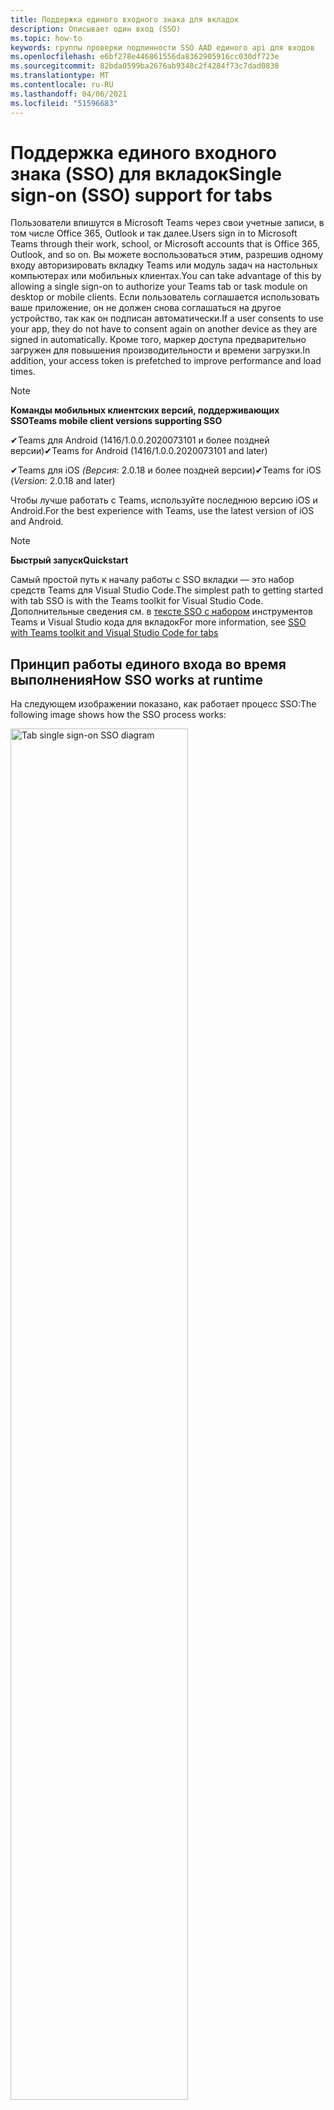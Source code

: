 ```yaml
---
title: Поддержка единого входного знака для вкладок
description: Описывает один вход (SSO)
ms.topic: how-to
keywords: группы проверки подлинности SSO AAD единого api для входов
ms.openlocfilehash: e6bf278e446861556da8362905916cc030df723e
ms.sourcegitcommit: 82bda0599ba2676ab9348c2f4284f73c7dad0838
ms.translationtype: MT
ms.contentlocale: ru-RU
ms.lasthandoff: 04/06/2021
ms.locfileid: "51596683"
---
```

# <a name="single-sign-on-sso-support-for-tabs"></a><span data-ttu-id="36fab-104">Поддержка единого входного знака (SSO) для вкладок</span><span class="sxs-lookup"><span data-stu-id="36fab-104">Single sign-on (SSO) support for tabs</span></span>

<span data-ttu-id="36fab-105">Пользователи впишутся в Microsoft Teams через свои учетные записи, в том числе Office 365, Outlook и так далее.</span><span class="sxs-lookup"><span data-stu-id="36fab-105">Users sign in to Microsoft Teams through their work, school, or Microsoft accounts that is Office 365, Outlook, and so on.</span></span> <span data-ttu-id="36fab-106">Вы можете воспользоваться этим, разрешив одному входу авторизировать вкладку Teams или модуль задач на настольных компьютерах или мобильных клиентах.</span><span class="sxs-lookup"><span data-stu-id="36fab-106">You can take advantage of this by allowing a single sign-on to authorize your Teams tab or task module on desktop or mobile clients.</span></span> <span data-ttu-id="36fab-107">Если пользователь соглашается использовать ваше приложение, он не должен снова соглашаться на другое устройство, так как он подписан автоматически.</span><span class="sxs-lookup"><span data-stu-id="36fab-107">If a user consents to use your app, they do not have to consent again on another device as they are signed in automatically.</span></span> <span data-ttu-id="36fab-108">Кроме того, маркер доступа предварительно загружен для повышения производительности и времени загрузки.</span><span class="sxs-lookup"><span data-stu-id="36fab-108">In addition, your access token is prefetched to improve performance and load times.</span></span>

> [!NOTE]
> <span data-ttu-id="36fab-109">**Команды мобильных клиентских версий, поддерживающих SSO**</span><span class="sxs-lookup"><span data-stu-id="36fab-109">**Teams mobile client versions supporting SSO**</span></span>  
>
> <span data-ttu-id="36fab-110">✔Teams для Android (1416/1.0.0.2020073101 и более поздней версии)</span><span class="sxs-lookup"><span data-stu-id="36fab-110">✔Teams for Android (1416/1.0.0.2020073101 and later)</span></span>
>
> <span data-ttu-id="36fab-111">✔Teams для iOS _(Версия_: 2.0.18 и более поздней версии)</span><span class="sxs-lookup"><span data-stu-id="36fab-111">✔Teams for iOS (_Version_: 2.0.18 and later)</span></span>  
>
> <span data-ttu-id="36fab-112">Чтобы лучше работать с Teams, используйте последнюю версию iOS и Android.</span><span class="sxs-lookup"><span data-stu-id="36fab-112">For the best experience with Teams, use the latest version of iOS and Android.</span></span>

> [!NOTE]
> <span data-ttu-id="36fab-113">**Быстрый запуск**</span><span class="sxs-lookup"><span data-stu-id="36fab-113">**Quickstart**</span></span>  
>
> <span data-ttu-id="36fab-114">Самый простой путь к началу работы с SSO вкладки — это набор средств Teams для Visual Studio Code.</span><span class="sxs-lookup"><span data-stu-id="36fab-114">The simplest path to getting started with tab SSO is with the Teams toolkit for Visual Studio Code.</span></span> <span data-ttu-id="36fab-115">Дополнительные сведения см. в [тексте SSO с набором](../../../toolkit/visual-studio-code-tab-sso.md) инструментов Teams и Visual Studio кода для вкладок</span><span class="sxs-lookup"><span data-stu-id="36fab-115">For more information, see [SSO with Teams toolkit and Visual Studio Code for tabs](../../../toolkit/visual-studio-code-tab-sso.md)</span></span>

## <a name="how-sso-works-at-runtime"></a><span data-ttu-id="36fab-116">Принцип работы единого входа во время выполнения</span><span class="sxs-lookup"><span data-stu-id="36fab-116">How SSO works at runtime</span></span>

<span data-ttu-id="36fab-117">На следующем изображении показано, как работает процесс SSO:</span><span class="sxs-lookup"><span data-stu-id="36fab-117">The following image shows how the SSO process works:</span></span>

<!-- markdownlint-disable MD033 -->
<img src="~/assets/images/tabs/tabs-sso-diagram.png" alt="Tab single sign-on SSO diagram" width="75%"/>

1. <span data-ttu-id="36fab-118">На вкладке выполнен вызов JavaScript для `getAuthToken()` .</span><span class="sxs-lookup"><span data-stu-id="36fab-118">In the tab, a JavaScript call is made to `getAuthToken()`.</span></span> <span data-ttu-id="36fab-119">Это указывает Teams на получение маркера проверки подлинности для приложения вкладки.</span><span class="sxs-lookup"><span data-stu-id="36fab-119">This tells Teams to obtain an authentication token for the tab application.</span></span>
2. <span data-ttu-id="36fab-120">Если это первый раз, когда текущий пользователь использовал приложение вкладки, есть запрос на согласие, если требуется согласие или обработка этапной проверки подлинности, например двух факторов проверки подлинности.</span><span class="sxs-lookup"><span data-stu-id="36fab-120">If this is the first time the current user has used your tab application, there is a request prompt to consent if consent is required or to handle step-up authentication such as two-factor authentication.</span></span>
3. <span data-ttu-id="36fab-121">Teams запрашивает маркер приложения вкладок из конечной точки Azure Active Directory (AAD) для текущего пользователя.</span><span class="sxs-lookup"><span data-stu-id="36fab-121">Teams requests the tab application token from the Azure Active Directory (AAD) endpoint for the current user.</span></span>
4. <span data-ttu-id="36fab-122">AAD отправляет маркер приложения вкладок в приложение Teams.</span><span class="sxs-lookup"><span data-stu-id="36fab-122">AAD sends the tab application token to the Teams application.</span></span>
5. <span data-ttu-id="36fab-123">Teams отправляет маркер приложения вкладок на вкладку как часть объекта результатов, возвращаемого `getAuthToken()` вызовом.</span><span class="sxs-lookup"><span data-stu-id="36fab-123">Teams sends the tab application token to the tab as part of the result object returned by the `getAuthToken()` call.</span></span>
6. <span data-ttu-id="36fab-124">Маркер разборается в приложении вкладок с помощью JavaScript для извлечения необходимых сведений, например адреса электронной почты пользователя.</span><span class="sxs-lookup"><span data-stu-id="36fab-124">The token is parsed in the tab application using JavaScript, to extract required information, such as the user's email address.</span></span>

> [!NOTE]
> <span data-ttu-id="36fab-125">Допустимо только для согласия на ограниченный набор API на уровне пользователя, который является электронной почтой, профилем, offline_access `getAuthToken()` и OpenId.</span><span class="sxs-lookup"><span data-stu-id="36fab-125">The `getAuthToken()` is only valid for consenting to a limited set of user-level APIs that is email, profile, offline_access and OpenId.</span></span> <span data-ttu-id="36fab-126">Он не используется для дополнительных областей Graph, таких как `User.Read` или `Mail.Read` .</span><span class="sxs-lookup"><span data-stu-id="36fab-126">It is not used for further Graph scopes such as `User.Read` or `Mail.Read`.</span></span> <span data-ttu-id="36fab-127">Дополнительные области Graph см. в предлагаемых [обходных решениях.](#apps-that-require-additional-graph-scopes)</span><span class="sxs-lookup"><span data-stu-id="36fab-127">For suggested workarounds, see [additional Graph scopes](#apps-that-require-additional-graph-scopes).</span></span>

<span data-ttu-id="36fab-128">API SSO также работает в [модулях задач,](../../../task-modules-and-cards/what-are-task-modules.md) встраив веб-контент.</span><span class="sxs-lookup"><span data-stu-id="36fab-128">The SSO API also works in [task modules](../../../task-modules-and-cards/what-are-task-modules.md) that embed web content.</span></span>

## <a name="develop-an-sso-microsoft-teams-tab"></a><span data-ttu-id="36fab-129">Разработка вкладки SSO Microsoft Teams</span><span class="sxs-lookup"><span data-stu-id="36fab-129">Develop an SSO Microsoft Teams tab</span></span>

<span data-ttu-id="36fab-130">В этом разделе описываются задачи, связанные с созданием вкладки Teams, использующей SSO.</span><span class="sxs-lookup"><span data-stu-id="36fab-130">This section describes the tasks involved in creating a Teams tab that uses SSO.</span></span> <span data-ttu-id="36fab-131">Эти задачи являются языковыми и framework-agnostic.</span><span class="sxs-lookup"><span data-stu-id="36fab-131">These tasks are language- and framework-agnostic.</span></span>

### <a name="1-create-your-aad-application"></a><span data-ttu-id="36fab-132">1. Создание приложения AAD</span><span class="sxs-lookup"><span data-stu-id="36fab-132">1. Create your AAD application</span></span>

<span data-ttu-id="36fab-133">**Регистрация приложения в обзоре [портала AAD](https://azure.microsoft.com/features/azure-portal/)**</span><span class="sxs-lookup"><span data-stu-id="36fab-133">**To register your application in the [AAD portal](https://azure.microsoft.com/features/azure-portal/) overview**</span></span>

1. <span data-ttu-id="36fab-134">Получите [AAD-ID приложения.](/azure/active-directory/develop/howto-create-service-principal-portal#get-values-for-signing-in)</span><span class="sxs-lookup"><span data-stu-id="36fab-134">Get your [AAD Application ID](/azure/active-directory/develop/howto-create-service-principal-portal#get-values-for-signing-in).</span></span>
2. <span data-ttu-id="36fab-135">Укажите разрешения, необходимые приложению для конечной точки AAD и, необязательно, Graph.</span><span class="sxs-lookup"><span data-stu-id="36fab-135">Specify the permissions that your application needs for the AAD endpoint and, optionally, Graph.</span></span>
3. <span data-ttu-id="36fab-136">[Предоставление разрешений](/azure/active-directory/develop/howto-create-service-principal-portal#configure-access-policies-on-resources) для настольных, веб-приложений и мобильных приложений Teams.</span><span class="sxs-lookup"><span data-stu-id="36fab-136">[Grant permissions](/azure/active-directory/develop/howto-create-service-principal-portal#configure-access-policies-on-resources) for Teams desktop, web, and mobile applications.</span></span>
4. <span data-ttu-id="36fab-137">Предварительно уполномозить Teams, выбрав кнопку **Добавить** область и в открываемой **панели** введите access_as_user в качестве **имени Scope.**</span><span class="sxs-lookup"><span data-stu-id="36fab-137">Pre-authorize Teams by selecting the **Add a scope** button and in the panel that opens, enter **access_as_user** as the **Scope name**.</span></span>

> [!NOTE]
> <span data-ttu-id="36fab-138">Необходимо знать несколько важных ограничений:</span><span class="sxs-lookup"><span data-stu-id="36fab-138">There are some important restrictions that you must know:</span></span>
>
> * <span data-ttu-id="36fab-139">Поддерживаются только разрешения API графа на уровне пользователей, то есть электронная почта, профиль, offline_access, OpenId.</span><span class="sxs-lookup"><span data-stu-id="36fab-139">Only user-level Graph API permissions are supported that is, email, profile, offline_access, OpenId.</span></span> <span data-ttu-id="36fab-140">Если вы должны иметь доступ к другим сферам Graph, таким как или `User.Read` `Mail.Read` , см. [рекомендуемое обходное решение.](#apps-that-require-additional-graph-scopes)</span><span class="sxs-lookup"><span data-stu-id="36fab-140">If you must have access to other Graph scopes such as `User.Read` or `Mail.Read`, see [recommended workaround](#apps-that-require-additional-graph-scopes).</span></span>
> * <span data-ttu-id="36fab-141">Важно, чтобы доменное имя вашего приложения было таким же, как и доменное имя, которое вы зарегистрировали для приложения AAD.</span><span class="sxs-lookup"><span data-stu-id="36fab-141">It is important that your application's domain name is the same as the domain name you have registered for your AAD application.</span></span>
> * <span data-ttu-id="36fab-142">В настоящее время несколько доменов в приложении не поддерживаются.</span><span class="sxs-lookup"><span data-stu-id="36fab-142">Currently multiple domains per app are not supported.</span></span>
> * <span data-ttu-id="36fab-143">Приложения, которые используют домен, не поддерживаются, так как он является слишком распространенным и `azurewebsites.net` может быть угрозой безопасности.</span><span class="sxs-lookup"><span data-stu-id="36fab-143">Applications that use the `azurewebsites.net` domain are not supported as it is too common and can be a security risk.</span></span>

<span data-ttu-id="36fab-144">**Регистрация приложения на портале AAD**</span><span class="sxs-lookup"><span data-stu-id="36fab-144">**To register your app through the AAD portal**</span></span>

1. <span data-ttu-id="36fab-145">Регистрация нового приложения на портале регистрации приложений [AAD.](https://go.microsoft.com/fwlink/?linkid=2083908)</span><span class="sxs-lookup"><span data-stu-id="36fab-145">Register a new application in the [AAD App Registrations](https://go.microsoft.com/fwlink/?linkid=2083908) portal.</span></span>
2. <span data-ttu-id="36fab-146">Выберите **новую регистрацию.**</span><span class="sxs-lookup"><span data-stu-id="36fab-146">Select **New Registration**.</span></span> <span data-ttu-id="36fab-147">Появится **страница "Регистрация** приложения".</span><span class="sxs-lookup"><span data-stu-id="36fab-147">The **Register an application** page appears.</span></span>
3. <span data-ttu-id="36fab-148">На странице **Регистрация приложения** введите следующие значения:</span><span class="sxs-lookup"><span data-stu-id="36fab-148">In the **Register an application** page, enter the following values:</span></span>
    1. <span data-ttu-id="36fab-149">Введите **имя** приложения.</span><span class="sxs-lookup"><span data-stu-id="36fab-149">Enter a **Name** for your app.</span></span>
    2. <span data-ttu-id="36fab-150">Выберите **поддерживаемые типы учетных записей,** выберите один клиент или многотенантный тип учетной записи.</span><span class="sxs-lookup"><span data-stu-id="36fab-150">Choose the **Supported account types**, select single tenant or multitenant account type.</span></span> <span data-ttu-id="36fab-151">¹</span><span class="sxs-lookup"><span data-stu-id="36fab-151">¹</span></span>
    * <span data-ttu-id="36fab-152">Оставьте поле **URI перенаправления** пустым.</span><span class="sxs-lookup"><span data-stu-id="36fab-152">Leave **Redirect URI** empty.</span></span>
    3. <span data-ttu-id="36fab-153">Нажмите кнопку **Зарегистрировать**.</span><span class="sxs-lookup"><span data-stu-id="36fab-153">Choose **Register**.</span></span>
4. <span data-ttu-id="36fab-154">На странице обзор скопируйте и сохраните ID приложения **(клиента).**</span><span class="sxs-lookup"><span data-stu-id="36fab-154">On the overview page, copy and save the **Application (client) ID**.</span></span> <span data-ttu-id="36fab-155">Она должна быть позднее при обновлении манифеста приложения Teams.</span><span class="sxs-lookup"><span data-stu-id="36fab-155">You must have it later when updating your Teams application manifest.</span></span>
5. <span data-ttu-id="36fab-156">В разделе **Управление** выберите **Предоставление API**.</span><span class="sxs-lookup"><span data-stu-id="36fab-156">Under **Manage**, select **Expose an API**.</span></span>
6. <span data-ttu-id="36fab-157">Выберите **ссылку Set** для создания URI ID приложения в виде `api://{AppID}` .</span><span class="sxs-lookup"><span data-stu-id="36fab-157">Select the **Set** link to generate the Application ID URI in the form of `api://{AppID}`.</span></span> <span data-ttu-id="36fab-158">Вставьте полностью квалифицированное доменное имя с переназначенной чертой "/" с добавлением до конца между двойными полосами вперед и GUID.</span><span class="sxs-lookup"><span data-stu-id="36fab-158">Insert your fully qualified domain name with a forward slash "/" appended to the end, between the double forward slashes and the GUID.</span></span> <span data-ttu-id="36fab-159">Весь ID должен иметь форму `api://fully-qualified-domain-name.com/{AppID}` .</span><span class="sxs-lookup"><span data-stu-id="36fab-159">The entire ID must have the form of `api://fully-qualified-domain-name.com/{AppID}`.</span></span> <span data-ttu-id="36fab-160">² Например, `api://subdomain.example.com/00000000-0000-0000-0000-000000000000` .</span><span class="sxs-lookup"><span data-stu-id="36fab-160">² For example, `api://subdomain.example.com/00000000-0000-0000-0000-000000000000`.</span></span> <span data-ttu-id="36fab-161">Полностью квалифицированное доменное имя — это доступное для чтения имя домена, из которого обслуживается ваше приложение.</span><span class="sxs-lookup"><span data-stu-id="36fab-161">The fully qualified domain name is the human readable domain name from which your app is served.</span></span> <span data-ttu-id="36fab-162">Если вы используете службу тоннелей, например ngrok, необходимо обновить это значение всякий раз, когда изменяется поддомен ngrok.</span><span class="sxs-lookup"><span data-stu-id="36fab-162">If you are using a tunneling service such as ngrok, you must update this value whenever your ngrok subdomain changes.</span></span>
7. <span data-ttu-id="36fab-163">Выберите **Добавить область**.</span><span class="sxs-lookup"><span data-stu-id="36fab-163">Select **Add a scope**.</span></span> <span data-ttu-id="36fab-164">На открываемой панели **введите access_as_user** имя **Scope**.</span><span class="sxs-lookup"><span data-stu-id="36fab-164">In the panel that opens, enter **access_as_user** as the **Scope name**.</span></span>
8. <span data-ttu-id="36fab-165">В поле **Кто может дать согласие?** введите **администраторов и пользователей**.</span><span class="sxs-lookup"><span data-stu-id="36fab-165">In the **Who can consent?** box, enter **Admins and users**.</span></span>
9. <span data-ttu-id="36fab-166">Введите сведения в полях для настройки подсказок согласия администратора и пользователя со значениями, подходящими для `access_as_user` области:</span><span class="sxs-lookup"><span data-stu-id="36fab-166">Enter the details in the boxes for configuring the admin and user consent prompts with values that are appropriate for the `access_as_user` scope:</span></span>
    * <span data-ttu-id="36fab-167">**Название согласия администратора:** Команды могут получить доступ к профилю пользователя.</span><span class="sxs-lookup"><span data-stu-id="36fab-167">**Admin consent title:** Teams can access the user’s profile.</span></span>
    * <span data-ttu-id="36fab-168">**Описание согласия администратора.** Команды могут вызывать веб-API приложения в качестве текущего пользователя.</span><span class="sxs-lookup"><span data-stu-id="36fab-168">**Admin consent description**: Teams can call the app’s web APIs as the current user.</span></span>
    * <span data-ttu-id="36fab-169">**Название согласия пользователя.** Команды могут получать доступ к вашему профилю и делать запросы от вашего имени.</span><span class="sxs-lookup"><span data-stu-id="36fab-169">**User consent title**: Teams can access your profile and make requests on your behalf.</span></span>
    * <span data-ttu-id="36fab-170">**Описание согласия пользователя:** Команды могут вызывать API этого приложения с тем же правами, что и у вас.</span><span class="sxs-lookup"><span data-stu-id="36fab-170">**User consent description:** Teams can call this app’s APIs with the same rights as you have.</span></span>
10. <span data-ttu-id="36fab-171">Убедитесь, что параметру **Состояние** присвоено значение **Включено**.</span><span class="sxs-lookup"><span data-stu-id="36fab-171">Ensure that **State** is set to **Enabled**.</span></span>
11. <span data-ttu-id="36fab-172">Выберите **Добавить область,** чтобы сохранить сведения.</span><span class="sxs-lookup"><span data-stu-id="36fab-172">Select **Add scope** to save the details.</span></span> <span data-ttu-id="36fab-173">Доменная часть имени **Scope,** отображаемая ниже текстового поля, должна автоматически соответствовать набору URI **ID** приложения на предыдущем шаге с приложением до `/access_as_user` `api://subdomain.example.com/00000000-0000-0000-0000-000000000000/access_as_user` конца.</span><span class="sxs-lookup"><span data-stu-id="36fab-173">The domain part of the **Scope name** displayed below the text field must automatically match the **Application ID** URI set in the previous step, with `/access_as_user` appended to the end `api://subdomain.example.com/00000000-0000-0000-0000-000000000000/access_as_user`.</span></span>
12. <span data-ttu-id="36fab-174">В разделе **Авторизованные клиентские приложения** определите приложения, которые необходимо авторизировать для веб-приложения вашего приложения.</span><span class="sxs-lookup"><span data-stu-id="36fab-174">In the **Authorized client applications** section, identify the applications that you want to authorize for your app’s web application.</span></span> <span data-ttu-id="36fab-175">Выберите **Добавление клиентского приложения.**</span><span class="sxs-lookup"><span data-stu-id="36fab-175">Select **Add a client application**.</span></span> <span data-ttu-id="36fab-176">Введите каждый из следующих клиентских ИД и выберите авторизованную область, созданную на предыдущем шаге:</span><span class="sxs-lookup"><span data-stu-id="36fab-176">Enter each of the following client IDs and select the authorized scope you created in the previous step:</span></span>
    * <span data-ttu-id="36fab-177">`1fec8e78-bce4-4aaf-ab1b-5451cc387264` для мобильного или настольного приложения Teams.</span><span class="sxs-lookup"><span data-stu-id="36fab-177">`1fec8e78-bce4-4aaf-ab1b-5451cc387264` for Teams mobile or desktop application.</span></span>
    * <span data-ttu-id="36fab-178">`5e3ce6c0-2b1f-4285-8d4b-75ee78787346` для веб-приложения Teams.</span><span class="sxs-lookup"><span data-stu-id="36fab-178">`5e3ce6c0-2b1f-4285-8d4b-75ee78787346` for Teams web application.</span></span>
13. <span data-ttu-id="36fab-179">Перейдите **к разрешениям API.**</span><span class="sxs-lookup"><span data-stu-id="36fab-179">Navigate to **API Permissions**.</span></span> <span data-ttu-id="36fab-180">Выберите **Добавить**  >  **разрешения, делегированные Microsoft Graph,** а затем добавьте следующие разрешения  >  из API Graph:</span><span class="sxs-lookup"><span data-stu-id="36fab-180">Select **Add a permission** > **Microsoft Graph** > **Delegated permissions**, then add the following permissions from Graph API:</span></span>
    * <span data-ttu-id="36fab-181">User.Read включен по умолчанию</span><span class="sxs-lookup"><span data-stu-id="36fab-181">User.Read enabled by default</span></span>
    * <span data-ttu-id="36fab-182">email</span><span class="sxs-lookup"><span data-stu-id="36fab-182">email</span></span>
    * <span data-ttu-id="36fab-183">offline_access</span><span class="sxs-lookup"><span data-stu-id="36fab-183">offline_access</span></span>
    * <span data-ttu-id="36fab-184">OpenId</span><span class="sxs-lookup"><span data-stu-id="36fab-184">OpenId</span></span>
    * <span data-ttu-id="36fab-185">profile</span><span class="sxs-lookup"><span data-stu-id="36fab-185">profile</span></span>

14. <span data-ttu-id="36fab-186">Переход к **проверке подлинности.**</span><span class="sxs-lookup"><span data-stu-id="36fab-186">Navigate to **Authentication**.</span></span>

    <span data-ttu-id="36fab-187">Если приложению не было предоставлено согласие ИТ-администратора, пользователи должны предоставить согласие при первом использовании приложения.</span><span class="sxs-lookup"><span data-stu-id="36fab-187">If an app has not been granted IT admin consent, users have to provide consent the first time they use an app.</span></span>

    <span data-ttu-id="36fab-188">Чтобы ввести URI перенаправления:</span><span class="sxs-lookup"><span data-stu-id="36fab-188">To enter a redirect URI:</span></span>
    * <span data-ttu-id="36fab-189">Выберите **Добавить платформу.**</span><span class="sxs-lookup"><span data-stu-id="36fab-189">Select **Add a platform**.</span></span>
    * <span data-ttu-id="36fab-190">Выберите **веб.**</span><span class="sxs-lookup"><span data-stu-id="36fab-190">Select **web**.</span></span>
    * <span data-ttu-id="36fab-191">Введите **URI перенаправления** для приложения.</span><span class="sxs-lookup"><span data-stu-id="36fab-191">Enter the **redirect URI** for your app.</span></span> <span data-ttu-id="36fab-192">Это страница, на которой успешный неявный поток грантов перенаправляет пользователя.</span><span class="sxs-lookup"><span data-stu-id="36fab-192">This is the page where a successful implicit grant flow redirects the user.</span></span> <span data-ttu-id="36fab-193">Это то же полное доменное имя, которое вы ввели на шаге 5, а затем маршрут API, куда отправляется ответ на проверку подлинности.</span><span class="sxs-lookup"><span data-stu-id="36fab-193">This is the same fully qualified domain name that you entered in step 5 followed by the API route where an authentication response is sent.</span></span> <span data-ttu-id="36fab-194">Если вы следуете примеру Teams, это `https://subdomain.example.com/auth-end` .</span><span class="sxs-lookup"><span data-stu-id="36fab-194">If you are following any of the Teams samples, this is `https://subdomain.example.com/auth-end`.</span></span>

    <span data-ttu-id="36fab-195">Включить неявный грант, проверив следующие поля: ✔ маркера ID ✔ Access Token</span><span class="sxs-lookup"><span data-stu-id="36fab-195">Enable implicit grant by checking the following boxes: ✔ ID Token ✔ Access Token</span></span>

<span data-ttu-id="36fab-196">Поздравляем!</span><span class="sxs-lookup"><span data-stu-id="36fab-196">Congratulations!</span></span> <span data-ttu-id="36fab-197">Вы выполнили необходимые условия регистрации приложений для работы с приложением SSO вкладки.</span><span class="sxs-lookup"><span data-stu-id="36fab-197">You have completed the app registration prerequisites to proceed with your tab SSO app.</span></span>

> [!NOTE]
>
> * <span data-ttu-id="36fab-198">¹ Если ваше приложение AAD зарегистрировано в том же клиенте, где вы делаете запрос на проверку подлинности в Teams, пользователю не может быть предложено дать согласие и ему сразу же будет предоставлен маркер доступа.</span><span class="sxs-lookup"><span data-stu-id="36fab-198">¹ If your AAD app is registered in the same tenant where you are making an authentication request in Teams, the user cannot be asked to consent and is granted an access token right away.</span></span> <span data-ttu-id="36fab-199">Пользователи соглашаются на эти разрешения только в том случае, если приложение AAD зарегистрировано в другом клиенте.</span><span class="sxs-lookup"><span data-stu-id="36fab-199">Users only consent to these permissions if the AAD app is registered in a different tenant.</span></span>
> * <span data-ttu-id="36fab-200">² Если настраиваемый домен не добавлен в AAD, вы получите ошибку, указывав, что имя хост не должно основываться на уже собственном домене.</span><span class="sxs-lookup"><span data-stu-id="36fab-200">² If the custom domain is not added to AAD, you get an error stating that the host name must not be based on an already owned domain.</span></span> <span data-ttu-id="36fab-201">Чтобы добавить настраиваемый домен в AAD и зарегистрировать его, выполните добавление пользовательского доменного имени в процедуру [AAD,](/azure/active-directory/fundamentals/add-custom-domain) а затем повторите шаг 5.</span><span class="sxs-lookup"><span data-stu-id="36fab-201">To add custom domain to AAD and register it, follow the [add a custom domain name to AAD](/azure/active-directory/fundamentals/add-custom-domain) procedure, and then repeat step 5.</span></span> <span data-ttu-id="36fab-202">Вы также можете получить эту ошибку, если вы не подписаны с учетными данными администратора в аренде Office 365.</span><span class="sxs-lookup"><span data-stu-id="36fab-202">You can also get this error if you are not signed in with Admin credentials in the Office 365 tenancy.</span></span>
> * <span data-ttu-id="36fab-203">Если вы не получаете основное имя пользователя (UPN)) в маркере возвращенного доступа, вы можете добавить его в качестве необязательных утверждений [в](https://docs.microsoft.com/azure/active-directory/develop/active-directory-optional-claims) AAD.</span><span class="sxs-lookup"><span data-stu-id="36fab-203">If you are not receiving the user principal name (UPN)) in the returned access token, you can add it as an [optional claim](https://docs.microsoft.com/azure/active-directory/develop/active-directory-optional-claims) in AAD.</span></span>

### <a name="2-update-your-teams-application-manifest"></a><span data-ttu-id="36fab-204">2. Обновление манифеста приложения Teams</span><span class="sxs-lookup"><span data-stu-id="36fab-204">2. Update your Teams application manifest</span></span>

<span data-ttu-id="36fab-205">Чтобы добавить новые свойства в манифест Teams, используйте следующий код:</span><span class="sxs-lookup"><span data-stu-id="36fab-205">Use the following code to add new properties to your Teams manifest:</span></span>

```json
"webApplicationInfo": {
  "id": "00000000-0000-0000-0000-000000000000",
  "resource": "api://subdomain.example.com/00000000-0000-0000-0000-000000000000"
}
```

* <span data-ttu-id="36fab-206">**WebApplicationInfo** является родителем следующих элементов:</span><span class="sxs-lookup"><span data-stu-id="36fab-206">**WebApplicationInfo** is the parent of the following elements:</span></span>

> [!div class="checklist"]
> * <span data-ttu-id="36fab-207">**id** — ID клиента приложения.</span><span class="sxs-lookup"><span data-stu-id="36fab-207">**id** - The client ID of the application.</span></span> <span data-ttu-id="36fab-208">Это ИД приложения, полученный в рамках регистрации приложения в Azure AD.</span><span class="sxs-lookup"><span data-stu-id="36fab-208">This is the application ID that you obtained as part of registering the application with Azure AD.</span></span>
>* <span data-ttu-id="36fab-209">**ресурс** — домен и поддомен приложения.</span><span class="sxs-lookup"><span data-stu-id="36fab-209">**resource** - The domain and subdomain of your application.</span></span> <span data-ttu-id="36fab-210">Это тот же URI (включая протокол), который вы зарегистрировали при создании вашего шага `api://` `scope` 6.</span><span class="sxs-lookup"><span data-stu-id="36fab-210">This is the same URI (including the `api://` protocol) that you registered when creating your `scope` in step 6.</span></span> <span data-ttu-id="36fab-211">Не следует включать путь `access_as_user` в ресурс.</span><span class="sxs-lookup"><span data-stu-id="36fab-211">You must not include the `access_as_user` path in your resource.</span></span> <span data-ttu-id="36fab-212">Доменная часть этого URI должна соответствовать домену, в том числе любым поддоменам, используемым в URL-адресах манифеста приложения Teams.</span><span class="sxs-lookup"><span data-stu-id="36fab-212">The domain part of this URI must match the domain, including any subdomains, used in the URLs of your Teams application manifest.</span></span>

> [!NOTE]
>
>* <span data-ttu-id="36fab-213">Ресурс приложения AAD обычно является корнем URL-адреса сайта и приложения `api://subdomain.example.com/00000000-0000-0000-0000-000000000000` (например).</span><span class="sxs-lookup"><span data-stu-id="36fab-213">The resource for an AAD app is usually the root of its site URL and the appID (e.g. `api://subdomain.example.com/00000000-0000-0000-0000-000000000000`).</span></span> <span data-ttu-id="36fab-214">Это значение также используется для обеспечения того, чтобы ваш запрос был исходя из того же домена.</span><span class="sxs-lookup"><span data-stu-id="36fab-214">This value is also used to ensure your request is coming from the same domain.</span></span> <span data-ttu-id="36fab-215">Убедитесь, `contentURL` что вкладка использует те же домены, что и свойство ресурса.</span><span class="sxs-lookup"><span data-stu-id="36fab-215">Ensure that the `contentURL` for your tab uses the same domains as your resource property.</span></span>
>* <span data-ttu-id="36fab-216">Для реализации поля необходимо использовать манифестную версию 1.5 или `webApplicationInfo` более.</span><span class="sxs-lookup"><span data-stu-id="36fab-216">You must use manifest version 1.5 or higher to implement the `webApplicationInfo` field.</span></span>

### <a name="3-get-an-authentication-token-from-your-client-side-code"></a><span data-ttu-id="36fab-217">3. Получите маркер проверки подлинности из клиентского кода</span><span class="sxs-lookup"><span data-stu-id="36fab-217">3. Get an authentication token from your client-side code</span></span>

<span data-ttu-id="36fab-218">Используйте следующий API проверки подлинности:</span><span class="sxs-lookup"><span data-stu-id="36fab-218">Use the following authentication API:</span></span>

```javascript
var authTokenRequest = {
  successCallback: function(result) { console.log("Success: " + result); },
  failureCallback: function(error) { console.log("Failure: " + error); }
};
microsoftTeams.authentication.getAuthToken(authTokenRequest);
```

<span data-ttu-id="36fab-219">Когда вы звоните , и для получения разрешений на уровне пользователя требуется дополнительное согласие пользователя, пользователю отображается диалоговое окно для `getAuthToken` предоставления дополнительного согласия.</span><span class="sxs-lookup"><span data-stu-id="36fab-219">When you call `getAuthToken` - and additional user consent is required for user-level permissions, a dialog is shown to the user to grant additional consent.</span></span>

<span data-ttu-id="36fab-220">После получения маркера доступа в вызове успешного вызова можно расшифровать маркер доступа для просмотра утверждений, связанных с этим маркером.</span><span class="sxs-lookup"><span data-stu-id="36fab-220">After you receive the access token in the success callback, you can decode the access token to view the claims associated with that token.</span></span> <span data-ttu-id="36fab-221">Необязательно можно вручную скопировать и вклеить маркер доступа [](https://jwt.ms/) в средство, например jwt.ms для проверки его содержимого.</span><span class="sxs-lookup"><span data-stu-id="36fab-221">Optionally, you can manually copy and paste the access token into a tool, such as [jwt.ms](https://jwt.ms/) to inspect its contents.</span></span> <span data-ttu-id="36fab-222">Если вы не получаете upN в маркере возвращенного доступа, вы можете добавить его в качестве необязательных [утверждений](https://docs.microsoft.com/azure/active-directory/develop/active-directory-optional-claims) в AAD.</span><span class="sxs-lookup"><span data-stu-id="36fab-222">If you are not receiving the UPN in the returned access token, you can add it as an [optional claim](https://docs.microsoft.com/azure/active-directory/develop/active-directory-optional-claims) in AAD.</span></span>

<p>
    <img src="~/assets/images/tabs/tabs-sso-prompt.png" alt="Tab single sign-on SSO dialog prompt" width="75%"/>
</p>

## <a name="code-sample"></a><span data-ttu-id="36fab-223">Пример кода</span><span class="sxs-lookup"><span data-stu-id="36fab-223">Code sample</span></span>

|<span data-ttu-id="36fab-224">**Пример имени**</span><span class="sxs-lookup"><span data-stu-id="36fab-224">**Sample name**</span></span>|<span data-ttu-id="36fab-225">**Description**</span><span class="sxs-lookup"><span data-stu-id="36fab-225">**Description**</span></span>|<span data-ttu-id="36fab-226">**C#**</span><span class="sxs-lookup"><span data-stu-id="36fab-226">**C#**</span></span>|<span data-ttu-id="36fab-227">**Node.js**</span><span class="sxs-lookup"><span data-stu-id="36fab-227">**Node.js**</span></span>|
|---------------|---------------|------|--------------|
| <span data-ttu-id="36fab-228">Tab SSO</span><span class="sxs-lookup"><span data-stu-id="36fab-228">Tab SSO</span></span> |<span data-ttu-id="36fab-229">Пример приложения Microsoft Teams для вкладок Azure AD SSO</span><span class="sxs-lookup"><span data-stu-id="36fab-229">Microsoft Teams sample app for tabs Azure AD SSO</span></span>| [<span data-ttu-id="36fab-230">View</span><span class="sxs-lookup"><span data-stu-id="36fab-230">View</span></span>](https://github.com/OfficeDev/Microsoft-Teams-Samples/tree/main/samples/tab-sso/csharp)|<span data-ttu-id="36fab-231">[Просмотр](https://github.com/OfficeDev/Microsoft-Teams-Samples/blob/main/samples/tab-sso/nodejs),</span><span class="sxs-lookup"><span data-stu-id="36fab-231">[View](https://github.com/OfficeDev/Microsoft-Teams-Samples/blob/main/samples/tab-sso/nodejs),</span></span> </br>[<span data-ttu-id="36fab-232">Teams набор средств</span><span class="sxs-lookup"><span data-stu-id="36fab-232">Teams Toolkit</span></span>](../../../toolkit/visual-studio-code-tab-sso.md)|

## <a name="known-limitations"></a><span data-ttu-id="36fab-233">Известные ограничения</span><span class="sxs-lookup"><span data-stu-id="36fab-233">Known limitations</span></span>

### <a name="apps-that-require-additional-graph-scopes"></a><span data-ttu-id="36fab-234">Приложения, которые требуют дополнительных областей Graph</span><span class="sxs-lookup"><span data-stu-id="36fab-234">Apps that require additional Graph scopes</span></span>

<span data-ttu-id="36fab-235">Наша текущая реализация для SSO предоставляет согласие только для разрешений на уровне пользователей, таких как электронная почта, профиль, offline_access, OpenId, а не для других API, таких как User.Read или Mail.Read.</span><span class="sxs-lookup"><span data-stu-id="36fab-235">Our current implementation for SSO only grants consent for user-level permissions that is email, profile, offline_access, OpenId and not for other APIs such as User.Read or Mail.Read.</span></span> <span data-ttu-id="36fab-236">Если вашему приложению необходимы дополнительные области Graph, в следующем разделе предусмотрены некоторые разрешимые обходные пути.</span><span class="sxs-lookup"><span data-stu-id="36fab-236">If your app needs further Graph scopes, the next section provides some enabling workarounds.</span></span>

#### <a name="tenant-admin-consent"></a><span data-ttu-id="36fab-237">Согласие администратора клиента</span><span class="sxs-lookup"><span data-stu-id="36fab-237">Tenant Admin Consent</span></span>

<span data-ttu-id="36fab-238">Самый простой подход — получить предварительное согласие администратора клиента от имени организации.</span><span class="sxs-lookup"><span data-stu-id="36fab-238">The simplest approach is to get a tenant admin to pre-consent on behalf of the organization.</span></span> <span data-ttu-id="36fab-239">Это означает, что пользователям не нужно соглашаться на эти области, и вы можете [](/azure/active-directory/develop/v1-oauth2-on-behalf-of-flow)свободно обмениваться стороной сервера маркеров с помощью потока от имени AAD.</span><span class="sxs-lookup"><span data-stu-id="36fab-239">This means users do not have to consent to these scopes and you can then be free to exchange the token server side using AAD’s [on-behalf-of flow](/azure/active-directory/develop/v1-oauth2-on-behalf-of-flow).</span></span> <span data-ttu-id="36fab-240">Это решение приемлемо для внутренних бизнес-приложений, но недостаточно для сторонних разработчиков, которые не могут полагаться на утверждение администратора клиента.</span><span class="sxs-lookup"><span data-stu-id="36fab-240">This workaround is acceptable for internal line-of-business applications but is not enough for third-party developers who are not able to rely on tenant admin approval.</span></span>

<span data-ttu-id="36fab-241">Простой способ согласия от имени организации в качестве администратора клиента — обратиться к `https://login.microsoftonline.com/common/adminconsent?client_id=<AAD_App_ID>` .</span><span class="sxs-lookup"><span data-stu-id="36fab-241">A simple way of consenting on behalf of an organization as a tenant admin is to refer to `https://login.microsoftonline.com/common/adminconsent?client_id=<AAD_App_ID>`.</span></span>

#### <a name="ask-for-additional-consent-using-the-auth-api"></a><span data-ttu-id="36fab-242">Запрос дополнительного согласия с помощью API Auth</span><span class="sxs-lookup"><span data-stu-id="36fab-242">Ask for additional consent using the Auth API</span></span>

<span data-ttu-id="36fab-243">Другой подход для получения дополнительных областей Graph заключается в том, чтобы представить диалоговое окно согласия с помощью существующего веб-подхода проверки подлинности [Azure AD,](~/tabs/how-to/authentication/auth-tab-aad.md#navigate-to-the-authorization-page-from-your-popup-page) который включает в себя создание диалогового окна согласия Azure AD.</span><span class="sxs-lookup"><span data-stu-id="36fab-243">Another approach for getting additional Graph scopes is to present a consent dialog using our existing [web-based Azure AD authentication approach](~/tabs/how-to/authentication/auth-tab-aad.md#navigate-to-the-authorization-page-from-your-popup-page) which involves popping up an Azure AD consent dialog box.</span></span> 

<span data-ttu-id="36fab-244">**Запрос дополнительного согласия с помощью API Auth**</span><span class="sxs-lookup"><span data-stu-id="36fab-244">**To ask for additional consent using the Auth API**</span></span>

1. <span data-ttu-id="36fab-245">Полученный с помощью маркера маркер должен быть обменяно на стороне сервера с помощью AAD от имени потока, чтобы получить доступ к этим дополнительным `getAuthToken()` API Graph. [](/azure/active-directory/develop/v2-oauth2-on-behalf-of-flow)</span><span class="sxs-lookup"><span data-stu-id="36fab-245">The token retrieved using `getAuthToken()` needs to be exchanged server-side using AAD [on-behalf-of flow](/azure/active-directory/develop/v2-oauth2-on-behalf-of-flow) to get access to those additional Graph APIs.</span></span> <span data-ttu-id="36fab-246">Убедитесь, что для этого обмена используется конечная точка v2 Graph.</span><span class="sxs-lookup"><span data-stu-id="36fab-246">Ensure you use the v2 Graph endpoint for this exchange.</span></span>
2. <span data-ttu-id="36fab-247">В случае сбой обмена AAD возвращает недействительные исключения гранта.</span><span class="sxs-lookup"><span data-stu-id="36fab-247">If the exchange fails, AAD returns an invalid grant exception.</span></span> <span data-ttu-id="36fab-248">Обычно существует одно из двух сообщений об ошибке или `invalid_grant` `interaction_required` .</span><span class="sxs-lookup"><span data-stu-id="36fab-248">There are usually one of two error messages, `invalid_grant` or `interaction_required`.</span></span>
3. <span data-ttu-id="36fab-249">В случае сбой обмена необходимо получить дополнительное согласие.</span><span class="sxs-lookup"><span data-stu-id="36fab-249">When the exchange fails, you must ask for additional consent.</span></span> <span data-ttu-id="36fab-250">Покажите какой-либо пользовательский интерфейс (пользовательский интерфейс) с просьбой предоставить дополнительное согласие.</span><span class="sxs-lookup"><span data-stu-id="36fab-250">Show some user interface (UI) asking the user to grant additional consent.</span></span> <span data-ttu-id="36fab-251">Этот пользовательский интерфейс должен включать кнопку, которая запускает диалоговое окно согласия AAD с помощью [AAD API проверки подлинности.](~/concepts/authentication/auth-silent-aad.md)</span><span class="sxs-lookup"><span data-stu-id="36fab-251">This UI must include a button that triggers an AAD consent dialog box using our [AAD authentication API](~/concepts/authentication/auth-silent-aad.md).</span></span>
4. <span data-ttu-id="36fab-252">При запросе дополнительного согласия от AAD необходимо включить в AAD параметр `prompt=consent` [query-string-parameter,](~/tabs/how-to/authentication/auth-silent-aad.md#get-the-user-context) в противном случае AAD не запрашивает дополнительные области.</span><span class="sxs-lookup"><span data-stu-id="36fab-252">When asking for additional consent from AAD, you must include `prompt=consent` in your [query-string-parameter](~/tabs/how-to/authentication/auth-silent-aad.md#get-the-user-context) to AAD, otherwise AAD does not ask for the additional scopes.</span></span>
    * <span data-ttu-id="36fab-253">Вместо `?scope={scopes}`</span><span class="sxs-lookup"><span data-stu-id="36fab-253">Instead of `?scope={scopes}`</span></span>
    * <span data-ttu-id="36fab-254">Используйте это `?prompt=consent&scope={scopes}`</span><span class="sxs-lookup"><span data-stu-id="36fab-254">Use this `?prompt=consent&scope={scopes}`</span></span>
    * <span data-ttu-id="36fab-255">Убедитесь, что включает все области, которые вы подсказывая `{scopes}` пользователю, например, Mail.Read или User.Read.</span><span class="sxs-lookup"><span data-stu-id="36fab-255">Ensure that `{scopes}` includes all the scopes you are prompting the user for, for example, Mail.Read or User.Read.</span></span>
5. <span data-ttu-id="36fab-256">После предоставления пользователем дополнительных разрешений повторно обнажь поток от имени, чтобы получить доступ к этим дополнительным API.</span><span class="sxs-lookup"><span data-stu-id="36fab-256">Once the user has granted additional permission, retry the on-behalf-of-flow to get access to these additional APIs.</span></span>

### <a name="non-aad-authentication"></a><span data-ttu-id="36fab-257">Проверка подлинности без AAD</span><span class="sxs-lookup"><span data-stu-id="36fab-257">Non-AAD authentication</span></span>

<span data-ttu-id="36fab-258">Вышеуказанное решение проверки подлинности работает только для приложений и служб, поддерживаюющих AAD в качестве поставщика удостоверений.</span><span class="sxs-lookup"><span data-stu-id="36fab-258">The above-described authentication solution only works for apps and services that support AAD as an identity provider.</span></span> <span data-ttu-id="36fab-259">Приложения, которые хотят проверить подлинность с помощью служб, не использующих AAD, должны продолжать использовать поток веб-проверки подлинности на основе всплывающих [данных.](~/concepts/authentication.md)</span><span class="sxs-lookup"><span data-stu-id="36fab-259">Apps that want to authenticate using non-AAD based services must continue using the pop-up-based [web authentication flow](~/concepts/authentication.md).</span></span>

> [!NOTE]
> <span data-ttu-id="36fab-260">SSO поддерживается для приложений, которые принадлежат клиентам в клиентах AAD B2C.</span><span class="sxs-lookup"><span data-stu-id="36fab-260">SSO is supported for customer owned apps within the AAD B2C tenants.</span></span>
